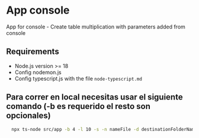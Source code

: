 # App console

App for console - Create table multiplication with parameters added from console

## Requirements

- Node.js version >= 18
- Config nodemon.js
- Config typescript.js with the file `node-typescript.md`

## Para correr en local necesitas usar el siguiente comando (-b es requerido el resto son opcionales)

```bash
  npx ts-node src/app -b 4 -l 10 -s -n nameFile -d destinationFolderName
```
